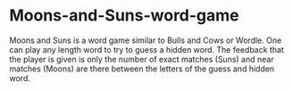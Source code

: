 # Moons-and-Suns-word-game
Moons and Suns is a word game similar to Bulls and Cows or Wordle. One can play any length word to try to guess a hidden word. The feedback that the player is given is only the number of exact matches (Suns) and near matches (Moons) are there between the letters of the guess and hidden word.
